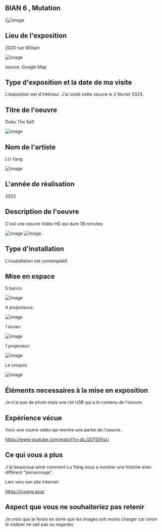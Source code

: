 ## BIAN 6 , Mutation ## 
(![image](https://user-images.githubusercontent.com/112189073/220954985-75c68cf6-3354-4daa-a19c-22b8fe3ae6f7.png)



## Lieu de l'exposition ##
2020 rue William

![image](https://user-images.githubusercontent.com/112189073/220955620-90c50643-2912-4ae0-b87f-497656d41033.png)

source: Google Map



## Type d'exposition et la date de ma visite ##
L'exposition est d'intérieur. J'ai visité cette oeuvre le 2 février 2023.



## Titre de l'oeuvre ##
Doku The Self

![image](https://user-images.githubusercontent.com/112189073/220956667-a5e314e2-3d2c-4099-aaf4-b148e6a39694.png)



## Nom de l'artiste ##
LU Yang

![image](https://user-images.githubusercontent.com/112189073/220956817-6690a0e4-30da-46c2-ac92-dde1af30ff0a.png)



## L'année de réalisation ##
2022



## Description de l'oeuvre ##
C'est une oeuvre Vidéo HD qui dure 36 minutes

![image](https://user-images.githubusercontent.com/112189073/220957295-49d81ece-da9c-43ea-b074-2af65a2dea71.png) ![image](https://user-images.githubusercontent.com/112189073/220957368-8fb8c273-3c7d-4c9b-a939-ef58da2df660.png)



## Type d'installation ##
L'insatallation est contemplatif.



## Mise en espace ##
5 bancs:

![image](https://user-images.githubusercontent.com/112189073/220958928-b00269ad-cd00-4422-98c7-b457e5d3557c.png)

4 projecteurs:

![image](https://user-images.githubusercontent.com/112189073/220959078-fc5f5372-b0fb-43fb-8da9-c43b8ad7f21c.png)

1 écran: 

![image](https://user-images.githubusercontent.com/112189073/220959212-9700b942-c846-4d58-b80b-cc00abd2454e.png)

1 projecteur:

![image](https://user-images.githubusercontent.com/112189073/220959507-f9aebd6b-76b8-4fd8-8310-41b35aed27a6.png)


Le croquis: 

![image](https://user-images.githubusercontent.com/112189073/220959327-4946da4b-5b9f-4f80-9294-157f280e79af.png)



## Éléments necessaires à la mise en exposition ##
Je n'ai pas de photo mais une clé USB qui a le contenu de l'oeuvre.


## Expérience vécue ##
Voici une coutre vidéo qui montre une partie de l'oeuvre.

https://www.youtube.com/watch?v=sb_QOTGfXsU



## Ce qui vous a plus ##
J'ai beaucoup aimé comment Lu Yang nous a montrer une histoire avec différent "personnage". 

Lien vers son site Internet:

https://luyang.asia/



## Aspect que vous ne souhaiteriez pas retenir ##
Je crois que je ferais en sorte que les images soit moins charger car sinon le visituer ne sait pas où regarder.
